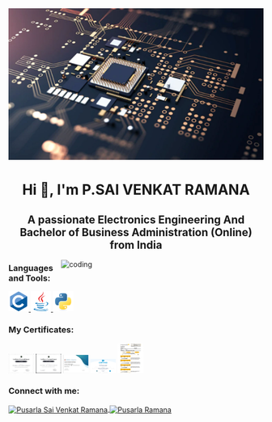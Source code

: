 <img src="https://github.com/PSVRAMANA40248/PSVRAMANA40248/blob/main/Screenshot%202024-10-14%20004348.png" alt="logo" width="1000" height="300"/>
<h1 align="center">Hi 👋, I'm P.SAI VENKAT RAMANA</h1>
<h2 align="center">A passionate Electronics Engineering And Bachelor of Business Administration (Online) from India</h2>
<img align="right" alt="coding" width="400" src="https://user-images.githubusercontent.com/55389276/140866485-8fb1c876-9a8f-4d6a-98dc-08c4981eaf70.gif">



<h3 align="left">Languages and Tools:</h3>
<p align="left"> <a href="https://www.cprogramming.com/" target="_blank" rel="noreferrer"> <img src="https://raw.githubusercontent.com/devicons/devicon/master/icons/c/c-original.svg" alt="c" width="40" height="40"/> </a> <a href="https://www.java.com" target="_blank" rel="noreferrer"> <img src="https://raw.githubusercontent.com/devicons/devicon/master/icons/java/java-original.svg" alt="java" width="40" height="40"/>  <a href="https://www.python.org/" target="_blank" rel="noreferrer">
    <img src="https://raw.githubusercontent.com/devicons/devicon/master/icons/python/python-original.svg" alt="python" width="40" height="40"/> </a> </p>

<h3 align="left">My Certificates:</h3>
<p align="left">
  <img src="https://github.com/PSVRAMANA40248/PSVRAMANA40248/blob/main/CERTIFICATE%20OF%20PYTHON.png" alt="My Certificate" width="50" />
  <img src="https://github.com/PSVRAMANA40248/PSVRAMANA40248/blob/main/PROBLEM%20SOLVING(BASICS).png" alt="My Certificate" width="50" />
  <img src="https://github.com/PSVRAMANA40248/PSVRAMANA40248/blob/main/Mat_Lab.png" alt="My Certificate" width="50" />
    <img src="https://github.com/PSVRAMANA40248/PSVRAMANA40248/blob/main/Screenshot%202024-10-25%20224410.png" alt="My Certificate" width="50" />
    <img src="https://github.com/PSVRAMANA40248/PSVRAMANA40248/blob/main/Screenshot%202024-11-05%20185322.png" alt="My Certificate" width="50" />
 
</p>

<h3 align="left">Connect with me:</h3>
<p align="left">
  <a href="https://www.linkedin.com/in/pusarla-sai-venkat-ramana-a44931300/" target="blank">
    <img align="center" src="https://raw.githubusercontent.com/rahuldkjain/github-profile-readme-generator/master/src/images/icons/Social/linked-in-alt.svg" alt="Pusarla Sai Venkat Ramana" height="30" width="40" />
  </a>
  <a href="https://instagram.com/pusarla_ramana" target="blank">
    <img align="center" src="https://raw.githubusercontent.com/rahuldkjain/github-profile-readme-generator/master/src/images/icons/Social/instagram.svg" alt="Pusarla Ramana" height="30" width="40" />
  </a>

</p>

